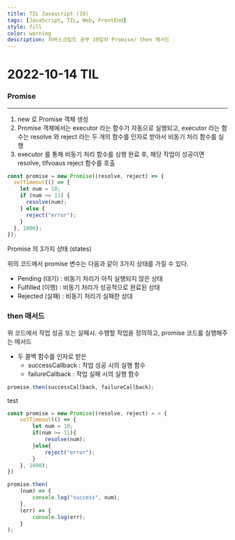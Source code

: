 ```yaml
---
title: TIL Javascript (19)
tags: [JavaScript, TIL, Web, FrontEnd]
style: fill
color: warning
description: 자바스크립트 공부 19일차 Promise/ then 메서드
---
```


# 2022-10-14 TIL

### Promise

---

1. new 로 Promise 객체 생성
2. Promise 객체에서는 executor 라는 함수가 자동으로 실행되고, executor 라는 함수는 resolve 와 reject 라는 두 개의 함수를 인자로 받아서 비동기 처리 함수를 실행
3. executor 를 통해 비동기 처리 함수를 싱행 완료 후, 해당 작업이 성공이면 resolve, tlfvoaus reject 함수를 호출

```jsx
const promise = new Promise((resolve, reject) => {
  setTimeout(() => {
    let num = 10;
    if (num >= 11) {
      resolve(num);
    } else {
      reject("error");
    }
  }, 1000);
});
```

Promise 의 3가지 상태 (states)

위의 코드에서 promise 변수는 다음과 같이 3가지 상태를 가질 수 있다.

- Pending (대기) : 비동기 처리가 아직 실행되지 않은 상태
- Fulfilled (이행) : 비동기 처리가 성공적으로 완료된 상태
- Rejected (실패) : 비동기 처리가 실패한 상대

### then 매서드

위 코드에서 작업 성공 또는 실패시. 수행할 작업을 정의하고, promise 코드를 실행해주는 메서드

- 두 콜백 함수를 인자로 받은
  - successCallback : 작업 성공 시의 실행 함수
  - failureCallback : 작업 실패 시의 실행 함수

```jsx
promise.then(successCallback, failureCallback);
```

test

```jsx
const promise = new Promise((resolve, reject) = > {
	setTimeout(() => {
		let num = 10;
		if(num >= 11){
			resolve(num);
		}else{
			reject("error");
		}
	}, 1000);
})

promise.then(
	(num) => {
		console.log("success", num);
	},
	(err) => {
		console.log(err);
	}
);
```
